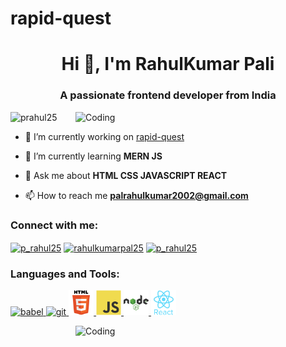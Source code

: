 # rapid-quest
<h1 align="center">Hi 👋, I'm RahulKumar Pali</h1>
<h3 align="center">A passionate frontend developer from India</h3>
<img align="right" alt="Coding" width="400" src="https://cdn.dribbble.com/users/1162077/screenshots/3848914/programmer.gif"/>
<p align="left"> <img src="https://komarev.com/ghpvc/?username=prahul25&label=Profile%20views&color=0e75b6&style=flat" alt="prahul25" /> </p>

- 🔭 I’m currently working on [rapid-quest](https://rapid-quest-phi.vercel.app/)

- 🌱 I’m currently learning **MERN JS**

- 💬 Ask me about **HTML CSS JAVASCRIPT REACT**

- 📫 How to reach me **palrahulkumar2002@gmail.com**

<h3 align="left">Connect with me:</h3>
<p align="left">
<a href="https://twitter.com/p_rahul25" target="blank"><img align="center" src="https://raw.githubusercontent.com/rahuldkjain/github-profile-readme-generator/master/src/images/icons/Social/twitter.svg" alt="p_rahul25" height="30" width="40" /></a>
<a href="https://linkedin.com/in/rahulkumarpal25" target="blank"><img align="center" src="https://raw.githubusercontent.com/rahuldkjain/github-profile-readme-generator/master/src/images/icons/Social/linked-in-alt.svg" alt="rahulkumarpal25" height="30" width="40" /></a>
<a href="https://instagram.com/p_rahul25" target="blank"><img align="center" src="https://raw.githubusercontent.com/rahuldkjain/github-profile-readme-generator/master/src/images/icons/Social/instagram.svg" alt="p_rahul25" height="30" width="40" /></a>
</p>

<h3 align="left">Languages and Tools:</h3>
<p align="left"> <a href="https://babeljs.io/" target="_blank" rel="noreferrer"> <img src="https://www.vectorlogo.zone/logos/babeljs/babeljs-icon.svg" alt="babel" width="40" height="40"/> </a> <a href="https://git-scm.com/" target="_blank" rel="noreferrer"> <img src="https://www.vectorlogo.zone/logos/git-scm/git-scm-icon.svg" alt="git" width="40" height="40"/> </a> <a href="https://www.w3.org/html/" target="_blank" rel="noreferrer"> <img src="https://raw.githubusercontent.com/devicons/devicon/master/icons/html5/html5-original-wordmark.svg" alt="html5" width="40" height="40"/> </a> <a href="https://developer.mozilla.org/en-US/docs/Web/JavaScript" target="_blank" rel="noreferrer"> <img src="https://raw.githubusercontent.com/devicons/devicon/master/icons/javascript/javascript-original.svg" alt="javascript" width="40" height="40"/> </a> <a href="https://nodejs.org" target="_blank" rel="noreferrer"> <img src="https://raw.githubusercontent.com/devicons/devicon/master/icons/nodejs/nodejs-original-wordmark.svg" alt="nodejs" width="40" height="40"/> </a> <a href="https://reactjs.org/" target="_blank" rel="noreferrer"> <img src="https://raw.githubusercontent.com/devicons/devicon/master/icons/react/react-original-wordmark.svg" alt="react" width="40" height="40"/> </a> </p>

<img align="right" alt="Coding" width="400" src="https://github.com/prahul25/rapid-quest/assets/141947406/2d4948f7-da42-4bd5-8dbc-1501d58b90f1"/>


